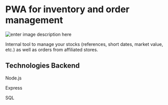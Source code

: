 # PWA for inventory and order management

![enter image description here](https://github.com/Matvienkoa/ShowPizzStock_Frontend/blob/master/src/assets/screen.PNG?raw=true)

Internal tool to manage your stocks (references, short dates, market value, etc.) as well as orders from affiliated stores.

## Technologies Backend

Node.js

Express

SQL